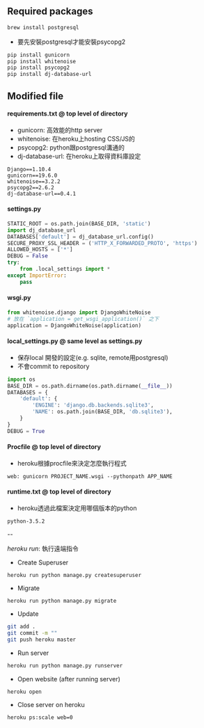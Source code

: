 
## Required packages

```bash
brew install postgresql
```

- 要先安裝postgresql才能安裝psycopg2

```bash
pip install gunicorn
pip install whitenoise
pip install psycopg2
pip install dj-database-url
```

## Modified file

#### requirements.txt @ top level of directory
- gunicorn: 高效能的http server
- whitenoise: 在heroku上hosting CSS/JS的
- psycopg2: python跟postgresql溝通的
- dj-database-url: 在heroku上取得資料庫設定

```
Django==1.10.4
gunicorn==19.6.0
whitenoise==3.2.2
psycopg2==2.6.2
dj-database-url==0.4.1
```

#### settings.py 
```python
STATIC_ROOT = os.path.join(BASE_DIR, 'static')
import dj_database_url
DATABASES['default'] = dj_database_url.config()
SECURE_PROXY_SSL_HEADER = ('HTTP_X_FORWARDED_PROTO', 'https')
ALLOWED_HOSTS = ['*']
DEBUG = False
try:
    from .local_settings import * 
except ImportError:
    pass
```

#### wsgi.py
```python
from whitenoise.django import DjangoWhiteNoise
# 放在 `application = get_wsgi_application()` 之下
application = DjangoWhiteNoise(application)
```

#### local_settings.py @ same level as settings.py
- 保存local 開發的設定(e.g. sqlite, remote用postgresql)
- 不會commit to repository

```python
import os
BASE_DIR = os.path.dirname(os.path.dirname(__file__))
DATABASES = {
    'default': {
        'ENGINE': 'django.db.backends.sqlite3',
        'NAME': os.path.join(BASE_DIR, 'db.sqlite3'),
    }
}
DEBUG = True
```

#### Procfile @ top level of directory
- heroku根據procfile來決定怎麼執行程式

```
web: gunicorn PROJECT_NAME.wsgi --pythonpath APP_NAME
```

#### runtime.txt @ top level of directory
- heroku透過此檔案決定用哪個版本的python

```
python-3.5.2
```
--

*heroku run*: 執行遠端指令

- Create Superuser

```
heroku run python manage.py createsuperuser
```

- Migrate 

```
heroku run python manage.py migrate
```

- Update 

```bash
git add .
git commit -m ""
git push heroku master
```

- Run server

```bash
heroku run python manage.py runserver
```

- Open website (after running server)

```
heroku open
```

- Close server on heroku

```
heroku ps:scale web=0
```